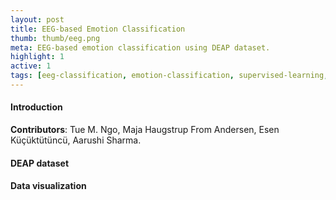 ```yaml
---
layout: post
title: EEG-based Emotion Classification
thumb: thumb/eeg.png
meta: EEG-based emotion classification using DEAP dataset.   
highlight: 1
active: 1
tags: [eeg-classification, emotion-classification, supervised-learning, machine-learning, data-analysis, python]   
---
```


<h4>Introduction</h4>
<strong>Contributors</strong>: Tue M. Ngo, Maja Haugstrup From Andersen, Esen Küçüktütüncü, Aarushi Sharma.
<p></p>

<h4>DEAP dataset</h4>
<p></p>

<h4>Data visualization</h4>
<p></p>



